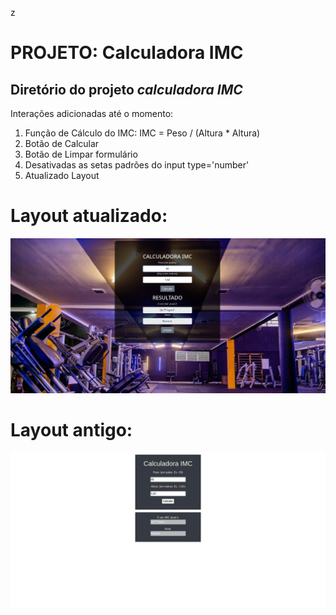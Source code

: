 z<h1> PROJETO: Calculadora IMC </h1>
<h2> Diretório do projeto <i>calculadora IMC</i> </h2>

Interações adicionadas até o momento:

1) Função de Cálculo do IMC: IMC = Peso / (Altura * Altura)
2) Botão de Calcular
3) Botão de Limpar formulário
4) Desativadas as setas padrões do input type='number'
5) Atualizado Layout

# Layout atualizado:
<img src="img/atual.jpg">

# Layout antigo:
<img src="img/antigo.jpg">